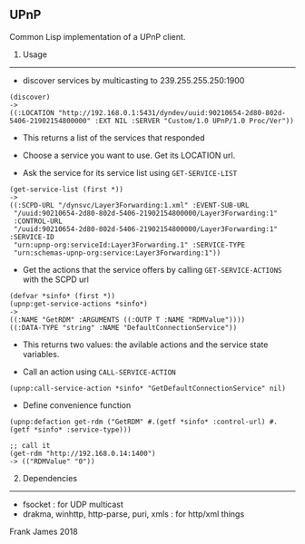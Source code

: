 
UPnP
-----

Common Lisp implementation of a UPnP client.

1. Usage
---------

 * discover services by multicasting to 239.255.255.250:1900
 
 ```
 (discover)
 ->
 ((:LOCATION "http://192.168.0.1:5431/dyndev/uuid:90210654-2d80-802d-5406-21902154800000" :EXT NIL :SERVER "Custom/1.0 UPnP/1.0 Proc/Ver"))
 ```

 * This returns a list of the services that responded

 * Choose a service you want to use. Get its LOCATION url.

 * Ask the service for its service list using `GET-SERVICE-LIST` 
 ```
 (get-service-list (first *))
 ->
 ((:SCPD-URL "/dynsvc/Layer3Forwarding:1.xml" :EVENT-SUB-URL
  "/uuid:90210654-2d80-802d-5406-21902154800000/Layer3Forwarding:1"
  :CONTROL-URL
  "/uuid:90210654-2d80-802d-5406-21902154800000/Layer3Forwarding:1" :SERVICE-ID
  "urn:upnp-org:serviceId:Layer3Forwarding.1" :SERVICE-TYPE
  "urn:schemas-upnp-org:service:Layer3Forwarding:1"))
 ```

 * Get the actions that the service offers by calling `GET-SERVICE-ACTIONS` with
 the SCPD url
 ```
 (defvar *sinfo* (first *))
 (upnp:get-service-actions *sinfo*)
 ->
 ((:NAME "GetRDM" :ARGUMENTS ((:OUTP T :NAME "RDMValue"))))
 ((:DATA-TYPE "string" :NAME "DefaultConnectionService"))
 ```

 * This returns two values: the avilable actions and the service state variables.

 * Call an action using `CALL-SERVICE-ACTION`
 ```
 (upnp:call-service-action *sinfo* "GetDefaultConnectionService" nil)
 ```

 * Define convenience function
 ```
 (upnp:defaction get-rdm ("GetRDM" #.(getf *sinfo* :control-url) #.(getf *sinfo* :service-type)))

 ;; call it 
 (get-rdm "http://192.168.0.14:1400")
 -> (("RDMValue" "0"))
 ```

2. Dependencies
----------------

 * fsocket : for UDP multicast
 * drakma, winhttp, http-parse, puri, xmls : for http/xml things 
 
Frank James
2018